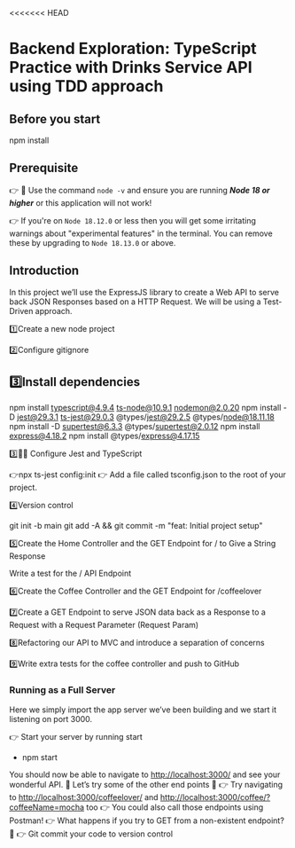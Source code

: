 <<<<<<< HEAD

# Backend Exploration: TypeScript Practice with Drinks Service API using TDD approach

## Before you start

npm install

## Prerequisite

👉 🔴 Use the command `node -v` and ensure you are running **_Node 18 or higher_** or this application will not work!

👉 If you're on `Node 18.12.0` or less then you will get some irritating warnings about "experimental features" in the terminal. You can remove these by upgrading to `Node 18.13.0` or above.

## Introduction

In this project we’ll use the ExpressJS library to create a Web API to serve back JSON
Responses based on a HTTP Request. We will be using a Test-Driven approach.

1️⃣Create a new node project

2️⃣Configure gitignore

## 3️⃣Install dependencies

npm install typescript@4.9.4 ts-node@10.9.1 nodemon@2.0.20
npm install -D jest@29.3.1 ts-jest@29.0.3 @types/jest@29.2.5 @types/node@18.11.18
npm install -D supertest@6.3.3 @types/supertest@2.0.12
npm install express@4.18.2
npm install @types/express@4.17.15

3️⃣💠󰍵 Configure Jest and TypeScript

👉npx ts-jest config:init
👉 Add a file called tsconfig.json to the root of your project.

4️⃣Version control

git init -b main
git add -A && git commit -m "feat: Initial project setup"

5️⃣Create the Home Controller and the
GET Endpoint for / to Give a String
Response

Write a test for the / API Endpoint

6️⃣Create the Coffee Controller and the
GET Endpoint for /coffeelover

7️⃣Create a GET Endpoint to serve JSON
data back as a Response to a Request
with a Request Parameter (Request
Param)

8️⃣Refactoring our API to MVC and
introduce a separation of concerns

9️⃣Write extra tests for the coffee
controller and push to GitHub

### Running as a Full Server

Here we simply import the app server we’ve been building and we start it listening on
port 3000.

👉 Start your server by running start

- npm start

You should now be able to navigate to <http://localhost:3000/> and see your wonderful
API. 🎉
Let’s try some of the other end points 🙌
👉 Try navigating to <http://localhost:3000/coffeelover/> and
<http://localhost:3000/coffee/?coffeeName=mocha> too
👉 You could also call those endpoints using Postman!
👉 What happens if you try to GET from a non-existent endpoint? 🤔
👉 Git commit your code to version control
